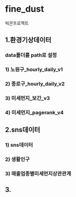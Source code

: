 # fine_dust
빅콘프로젝트
## 1.환경기상데이터
### data폴더를 path로 설정
### 1) 노원구_hourly_daily_v1
### 2) 종로구_hourly_daily_v2
### 3) 미세먼지_보간_v3
### 4) 미세먼지_pagerank_v4
## 2.sns데이터
### 1) sns데이터
### 2) 생활인구
### 3) 매출업종별미세먼지상관관계
## 3. 
